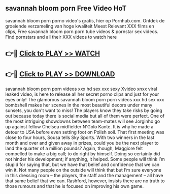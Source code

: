 ## savannah bloom porn Free Video HoT 

savannah bloom porn porno video's gratis, hier op Pornhub.com. Ontdek de groeiende verzameling van hoge kwaliteit Meest Relevant XXX films en clips,
Free savannah bloom porn porn tube videos & pornstar sex videos. Find pornstars and all their XXX videos to watch here


## 👉🔴 [Click to PLAY >> WATCH](http://us.freeplayer.one?title=savannah_bloom_porn&ref=16D)

## 👉🔴 [Click to PLAY >> DOWNLOAD](http://us.freeplayer.one?title=savannah_bloom_porn&ref=16D)


savannah bloom porn porn videos xxx hd sex xxx sexy Xvideo xnxx viral leaked video, is here to release all her secret porno clips and just for your eyes only! The glamorous savannah bloom porn porn videos xxx hd sex xxx bombshell makes her scenes in the most beautiful decors under many sunsets, you don't want to miss! The players know they take risks by going out because today there is social media but all of them were perfect. One of the most intriguing showdowns between team-mates will see Jorginho go up against fellow Chelsea midfielder N'Golo Kante. It is why he made a detour to USA before even setting foot on Polish soil. That first meeting was close to four hours, Sousa tells Sky Sports. With two winners in the last month and over and given away in prizes, could you be the next player to land the quarter of a million pounds? Again, though, Maggiore felt compelled to make a big call; to do right by himself. Doing so certainly did not hinder his development; if anything, it helped. Some people will think I’m stupid for saying that, but we have that belief and confidence that we can win it. Not many people on the outside will think that but I’m sure everyone in this dressing room – the players, the staff and the management – all have that same belief that we can. Rashford, however, insists there are no truth to those rumours and that he is focused on improving his own game.